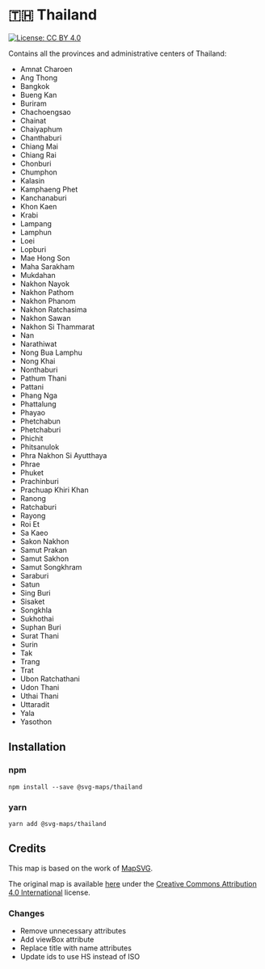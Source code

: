 # 🇹🇭 Thailand

[![License: CC BY 4.0](https://img.shields.io/badge/License-CC%20BY%204.0-blue.svg)](https://creativecommons.org/licenses/by/4.0/)

Contains all the provinces and administrative centers of Thailand:
* Amnat Charoen
* Ang Thong
* Bangkok
* Bueng Kan
* Buriram
* Chachoengsao
* Chainat
* Chaiyaphum
* Chanthaburi
* Chiang Mai
* Chiang Rai
* Chonburi
* Chumphon
* Kalasin
* Kamphaeng Phet
* Kanchanaburi
* Khon Kaen
* Krabi
* Lampang
* Lamphun
* Loei
* Lopburi
* Mae Hong Son
* Maha Sarakham
* Mukdahan
* Nakhon Nayok
* Nakhon Pathom
* Nakhon Phanom
* Nakhon Ratchasima
* Nakhon Sawan
* Nakhon Si Thammarat
* Nan
* Narathiwat
* Nong Bua Lamphu
* Nong Khai
* Nonthaburi
* Pathum Thani
* Pattani
* Phang Nga
* Phattalung
* Phayao
* Phetchabun
* Phetchaburi
* Phichit
* Phitsanulok
* Phra Nakhon Si Ayutthaya
* Phrae
* Phuket
* Prachinburi
* Prachuap Khiri Khan
* Ranong
* Ratchaburi
* Rayong
* Roi Et
* Sa Kaeo
* Sakon Nakhon
* Samut Prakan
* Samut Sakhon
* Samut Songkhram
* Saraburi
* Satun
* Sing Buri
* Sisaket
* Songkhla
* Sukhothai
* Suphan Buri
* Surat Thani
* Surin
* Tak
* Trang
* Trat
* Ubon Ratchathani
* Udon Thani
* Uthai Thani
* Uttaradit
* Yala
* Yasothon

## Installation

### npm

`npm install --save @svg-maps/thailand`

### yarn

`yarn add @svg-maps/thailand`

## Credits

This map is based on the work of [MapSVG](https://mapsvg.com).

The original map is available [here](https://mapsvg.com/maps/thailand) under the [Creative Commons Attribution 4.0 International](https://creativecommons.org/licenses/by/4.0/) license.

### Changes

* Remove unnecessary attributes
* Add viewBox attribute
* Replace title with name attributes
* Update ids to use HS instead of ISO

